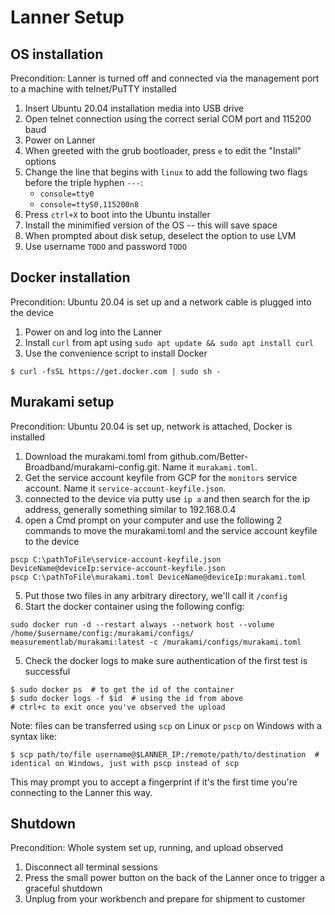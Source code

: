 # Lanner Setup

## OS installation

Precondition: Lanner is turned off and connected via the management port to a machine with telnet/PuTTY installed

1. Insert Ubuntu 20.04 installation media into USB drive
2. Open telnet connection using the correct serial COM port and 115200 baud
3. Power on Lanner
4. When greeted with the grub bootloader, press `e` to edit the "Install" options
5. Change the line that begins with `linux` to add the following two flags before the triple hyphen `---`:
    * `console=tty0`
    * `console=ttyS0,115200n8`
6. Press `ctrl+X` to boot into the Ubuntu installer
7. Install the minimified version of the OS -- this will save space
8. When prompted about disk setup, deselect the option to use LVM
9. Use username `TODO` and password `TODO`

## Docker installation

Precondition: Ubuntu 20.04 is set up and a network cable is plugged into the device

1. Power on and log into the Lanner
2. Install `curl` from apt using `sudo apt update && sudo apt install curl`
3. Use the convenience script to install Docker
```
$ curl -fsSL https://get.docker.com | sudo sh -
```

## Murakami setup

Precondition: Ubuntu 20.04 is set up, network is attached, Docker is installed

1. Download the murakami.toml from github.com/Better-Broadband/murakami-config.git. Name it `murakami.toml`.
2. Get the service account keyfile from GCP for the `monitors` service account. Name it `service-account-keyfile.json`.
3. connected to the device via putty use `ip a` and then search for the ip address, generally something similar to 192.168.0.4
4. open a Cmd prompt on your computer and use the following 2 commands to move the murakami.toml and the service account keyfile to the device
```
pscp C:\pathToFile\service-account-keyfile.json DeviceName@deviceIp:service-account-keyfile.json
pscp C:\pathToFile\murakami.toml DeviceName@deviceIp:murakami.toml
```
5. Put those two files in any arbitrary directory, we'll call it `/config`
6. Start the docker container using the following config:
```
sudo docker run -d --restart always --network host --volume /home/$username/config:/murakami/configs/ measurementlab/murakami:latest -c /murakami/configs/murakami.toml
```
5. Check the docker logs to make sure authentication of the first test is successful
```
$ sudo docker ps  # to get the id of the container
$ sudo docker logs -f $id  # using the id from above
# ctrl+c to exit once you've observed the upload
```

Note: files can be transferred using `scp` on Linux or `pscp` on Windows with a syntax like:

```
$ scp path/to/file username@$LANNER_IP:/remote/path/to/destination  # identical on Windows, just with pscp instead of scp
```

This may prompt you to accept a fingerprint if it's the first time you're connecting to the Lanner this way.

## Shutdown

Precondition: Whole system set up, running, and upload observed

1. Disconnect all terminal sessions
2. Press the small power button on the back of the Lanner once to trigger a graceful shutdown
3. Unplug from your workbench and prepare for shipment to customer
